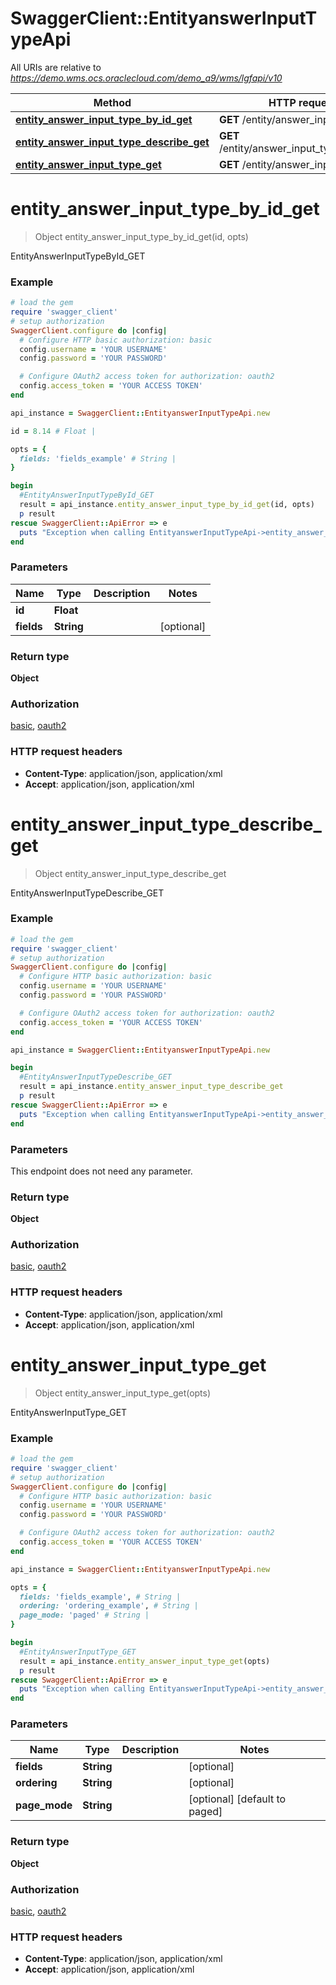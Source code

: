 # SwaggerClient::EntityanswerInputTypeApi

All URIs are relative to *https://demo.wms.ocs.oraclecloud.com/demo_a9/wms/lgfapi/v10*

Method | HTTP request | Description
------------- | ------------- | -------------
[**entity_answer_input_type_by_id_get**](EntityanswerInputTypeApi.md#entity_answer_input_type_by_id_get) | **GET** /entity/answer_input_type/{id} | EntityAnswerInputTypeById_GET
[**entity_answer_input_type_describe_get**](EntityanswerInputTypeApi.md#entity_answer_input_type_describe_get) | **GET** /entity/answer_input_type/describe | EntityAnswerInputTypeDescribe_GET
[**entity_answer_input_type_get**](EntityanswerInputTypeApi.md#entity_answer_input_type_get) | **GET** /entity/answer_input_type | EntityAnswerInputType_GET


# **entity_answer_input_type_by_id_get**
> Object entity_answer_input_type_by_id_get(id, opts)

EntityAnswerInputTypeById_GET



### Example
```ruby
# load the gem
require 'swagger_client'
# setup authorization
SwaggerClient.configure do |config|
  # Configure HTTP basic authorization: basic
  config.username = 'YOUR USERNAME'
  config.password = 'YOUR PASSWORD'

  # Configure OAuth2 access token for authorization: oauth2
  config.access_token = 'YOUR ACCESS TOKEN'
end

api_instance = SwaggerClient::EntityanswerInputTypeApi.new

id = 8.14 # Float | 

opts = { 
  fields: 'fields_example' # String | 
}

begin
  #EntityAnswerInputTypeById_GET
  result = api_instance.entity_answer_input_type_by_id_get(id, opts)
  p result
rescue SwaggerClient::ApiError => e
  puts "Exception when calling EntityanswerInputTypeApi->entity_answer_input_type_by_id_get: #{e}"
end
```

### Parameters

Name | Type | Description  | Notes
------------- | ------------- | ------------- | -------------
 **id** | **Float**|  | 
 **fields** | **String**|  | [optional] 

### Return type

**Object**

### Authorization

[basic](../README.md#basic), [oauth2](../README.md#oauth2)

### HTTP request headers

 - **Content-Type**: application/json, application/xml
 - **Accept**: application/json, application/xml



# **entity_answer_input_type_describe_get**
> Object entity_answer_input_type_describe_get

EntityAnswerInputTypeDescribe_GET



### Example
```ruby
# load the gem
require 'swagger_client'
# setup authorization
SwaggerClient.configure do |config|
  # Configure HTTP basic authorization: basic
  config.username = 'YOUR USERNAME'
  config.password = 'YOUR PASSWORD'

  # Configure OAuth2 access token for authorization: oauth2
  config.access_token = 'YOUR ACCESS TOKEN'
end

api_instance = SwaggerClient::EntityanswerInputTypeApi.new

begin
  #EntityAnswerInputTypeDescribe_GET
  result = api_instance.entity_answer_input_type_describe_get
  p result
rescue SwaggerClient::ApiError => e
  puts "Exception when calling EntityanswerInputTypeApi->entity_answer_input_type_describe_get: #{e}"
end
```

### Parameters
This endpoint does not need any parameter.

### Return type

**Object**

### Authorization

[basic](../README.md#basic), [oauth2](../README.md#oauth2)

### HTTP request headers

 - **Content-Type**: application/json, application/xml
 - **Accept**: application/json, application/xml



# **entity_answer_input_type_get**
> Object entity_answer_input_type_get(opts)

EntityAnswerInputType_GET



### Example
```ruby
# load the gem
require 'swagger_client'
# setup authorization
SwaggerClient.configure do |config|
  # Configure HTTP basic authorization: basic
  config.username = 'YOUR USERNAME'
  config.password = 'YOUR PASSWORD'

  # Configure OAuth2 access token for authorization: oauth2
  config.access_token = 'YOUR ACCESS TOKEN'
end

api_instance = SwaggerClient::EntityanswerInputTypeApi.new

opts = { 
  fields: 'fields_example', # String | 
  ordering: 'ordering_example', # String | 
  page_mode: 'paged' # String | 
}

begin
  #EntityAnswerInputType_GET
  result = api_instance.entity_answer_input_type_get(opts)
  p result
rescue SwaggerClient::ApiError => e
  puts "Exception when calling EntityanswerInputTypeApi->entity_answer_input_type_get: #{e}"
end
```

### Parameters

Name | Type | Description  | Notes
------------- | ------------- | ------------- | -------------
 **fields** | **String**|  | [optional] 
 **ordering** | **String**|  | [optional] 
 **page_mode** | **String**|  | [optional] [default to paged]

### Return type

**Object**

### Authorization

[basic](../README.md#basic), [oauth2](../README.md#oauth2)

### HTTP request headers

 - **Content-Type**: application/json, application/xml
 - **Accept**: application/json, application/xml



